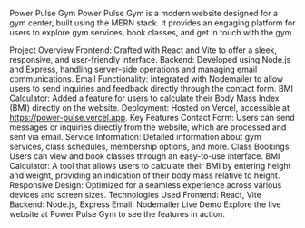 Power Pulse Gym
Power Pulse Gym is a modern website designed for a gym center, built using the MERN stack. It provides an engaging platform for users to explore gym services, book classes, and get in touch with the gym.

Project Overview
Frontend: Crafted with React and Vite to offer a sleek, responsive, and user-friendly interface.
Backend: Developed using Node.js and Express, handling server-side operations and managing email communications.
Email Functionality: Integrated with Nodemailer to allow users to send inquiries and feedback directly through the contact form.
BMI Calculator: Added a feature for users to calculate their Body Mass Index (BMI) directly on the website.
Deployment: Hosted on Vercel, accessible at https://power-pulse.vercel.app.
Key Features
Contact Form: Users can send messages or inquiries directly from the website, which are processed and sent via email.
Service Information: Detailed information about gym services, class schedules, membership options, and more.
Class Bookings: Users can view and book classes through an easy-to-use interface.
BMI Calculator: A tool that allows users to calculate their BMI by entering height and weight, providing an indication of their body mass relative to height.
Responsive Design: Optimized for a seamless experience across various devices and screen sizes.
Technologies Used
Frontend: React, Vite
Backend: Node.js, Express
Email: Nodemailer
Live Demo
Explore the live website at Power Pulse Gym to see the features in action.



